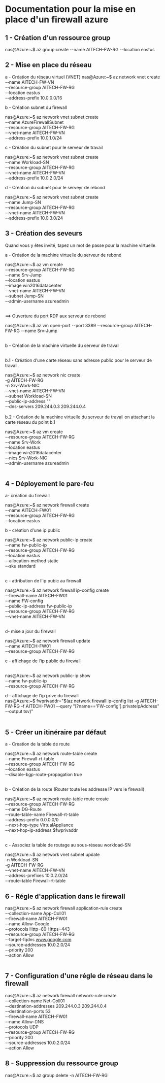 <h1> Documentation pour la mise en place d'un firewall azure</h1>

<h2>1 - Création d'un ressource group</h2>

nas@Azure:~$ az group create --name AITECH-FW-RG --location eastus

<h2>2 - Mise en place du réseau</h2>

a - Création du réseau virtuel (VNET)
nas@Azure:~$ az network vnet create \
  --name AITECH-FW-VN \
  --resource-group AITECH-FW-RG \
  --location eastus \
  --address-prefix 10.0.0.0/16

b - Création subnet du firewall

nas@Azure:~$ az network vnet subnet create \
   --name AzureFirewallSubnet \
   --resource-group AITECH-FW-RG \
   --vnet-name AITECH-FW-VN   \
   --address-prefix 10.0.1.0/24
 
 c - Création du subnet pour le serveur de travail
 
 nas@Azure:~$ az network vnet subnet create \
   --name Workload-SN \
   --resource-group AITECH-FW-RG \
   --vnet-name AITECH-FW-VN   \
   --address-prefix 10.0.2.0/24
 
 d - Création du subnet pour le serveyr de rebond

nas@Azure:~$ az network vnet subnet create \
    --name Jump-SN \
   --resource-group AITECH-FW-RG \
   --vnet-name AITECH-FW-VN   \
   --address-prefix 10.0.3.0/24

<h2>3 - Création des seveurs</h2>

Quand vous y êtes invité, tapez un mot de passe pour la machine virtuelle.

a - Création de la machine virtuelle du serveur de rebond <br/>

nas@Azure:~$ az vm create \
      --resource-group AITECH-FW-RG \
      --name Srv-Jump \
      --location eastus \
      --image win2016datacenter \
      --vnet-name AITECH-FW-VN \
      --subnet Jump-SN \
      --admin-username azureadmin<br/><br/>
     
==> Ouverture du port RDP aux serveur de rebond<br/>

nas@Azure:~$ az vm open-port --port 3389 --resource-group AITECH-FW-RG --name Srv-Jump<br/><br/>

b - Création de la machine virtuelle du serveur de travail<br/><br/>

b.1 - Création d'une carte réseau sans adresse public pour le serveur de travail.<br/>

nas@Azure:~$ az network nic create \
     -g AITECH-FW-RG \
     -n Srv-Work-NIC \
    --vnet-name AITECH-FW-VN \
    --subnet Workload-SN \
    --public-ip-address "" \
    --dns-servers 209.244.0.3 209.244.0.4<br/><br/>
b.2 - Création de la machine virtuelle du serveur de travail on attachant la carte réseau du point b.1<br/>

nas@Azure:~$ az vm create \
     --resource-group AITECH-FW-RG \
     --name Srv-Work \
     --location eastus \
     --image win2016datacenter \
     --nics Srv-Work-NIC \
     --admin-username azureadmin<br/><br/>
     
<h2>4 - Déployement le pare-feu</h2>

a- création du firewall

nas@Azure:~$ az network firewall create \
    --name AITECH-FW01 \
    --resource-group AITECH-FW-RG \
    --location eastus

b - création d'une ip public<br/>

nas@Azure:~$ az network public-ip create \
    --name fw-public-ip \
    --resource-group AITECH-FW-RG \
    --location eastus \
    --allocation-method static \
    --sku standard<br/><br/>
	
c - attribution de l'ip pubic au firewall<br/>

nas@Azure:~$ az network firewall ip-config create \
    --firewall-name AITECH-FW01 \
    --name FW-config \
    --public-ip-address fw-public-ip \
    --resource-group AITECH-FW-RG \
    --vnet-name AITECH-FW-VN<br/><br/>
	
d- mise a jour du firewall<br/>

nas@Azure:~$ az network firewall update \
    --name AITECH-FW01 \
    --resource-group AITECH-FW-RG 

c - affichage de l'ip public du firewall<br/><br/>	

nas@Azure:~$ az network public-ip show \
    --name fw-public-ip \
    --resource-group AITECH-FW-RG<br/>

d - affichage de l'ip prive du firewall<br/>
nas@Azure:~$ fwprivaddr="$(az network firewall ip-config list -g AITECH-FW-RG -f AITECH-FW01 --query "[?name=='FW-config'].privateIpAddress" --output tsv)"<br/><br/>

<h2>5 - Créer un itinéraire par défaut </h2>

a - Creation de la table de route<br/>

nas@Azure:~$ az network route-table create \
    --name Firewall-rt-table \
    --resource-group AITECH-FW-RG \
    --location eastus \
    --disable-bgp-route-propagation true<br/><br/>

b - Création de la route (Router toute les addresse IP vers le firewall)<br/>

nas@Azure:~$ az network route-table route create \
  --resource-group AITECH-FW-RG \
  --name DG-Route \
  --route-table-name Firewall-rt-table \
  --address-prefix 0.0.0.0/0 \
  --next-hop-type VirtualAppliance \
  --next-hop-ip-address $fwprivaddr<br/><br/>
  
c - Associez la table de routage au sous-réseau workload-SN<br/>

nas@Azure:~$ az network vnet subnet update \
   -n Workload-SN \
   -g AITECH-FW-RG \
   --vnet-name AITECH-FW-VN \
   --address-prefixes 10.0.2.0/24 \
   --route-table Firewall-rt-table

<h2>6 - Régle d'application dans le firewall</h2>

nas@Azure:~$ az network firewall application-rule create \
   --collection-name App-Coll01 \
   --firewall-name AITECH-FW01 \
   --name Allow-Google \
   --protocols Http=80 Https=443 \
   --resource-group AITECH-FW-RG \
   --target-fqdns www.google.com \
   --source-addresses 10.0.2.0/24 \
   --priority 200 \
   --action Allow<br/><br/> 
 
<h2>7 - Configuration d'une régle de réseau dans le firewall</h2>

nas@Azure:~$ az network firewall network-rule create \
   --collection-name Net-Coll01 \
   --destination-addresses 209.244.0.3 209.244.0.4 \
   --destination-ports 53 \
   --firewall-name AITECH-FW01 \
   --name Allow-DNS \
   --protocols UDP \
   --resource-group AITECH-FW-RG \
   --priority 200 \
   --source-addresses 10.0.2.0/24 \
   --action Allow<br/>
   
<h2>8 - Suppression du ressource group</h2>

nas@Azure:~$ az group delete -n AITECH-FW-RG

